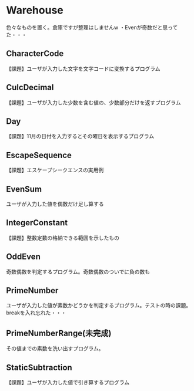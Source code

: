 # Warehouse
色々なものを置く。倉庫ですが整理はしませんw
・Evenが奇数だと思ってた・・・

## CharacterCode
【課題】ユーザが入力した文字を文字コードに変換するプログラム

## CulcDecimal
【課題】ユーザが入力した少数を含む値の、少数部分だけを返すプログラム

## Day
【課題】11月の日付を入力するとその曜日を表示するプログラム

## EscapeSequence
【課題】エスケープシークエンスの実用例

## EvenSum
ユーザが入力した値を偶数だけ足し算する

## IntegerConstant
【課題】整数定数の格納できる範囲を示したもの

## OddEven
奇数偶数を判定するプログラム。奇数偶数のついでに負の数も

## PrimeNumber
ユーザが入力した値が素数かどうかを判定するプログラム。テストの時の課題。breakを入れ忘れた・・・

## PrimeNumberRange(未完成)
その値までの素数を洗い出すプログラム。

## StaticSubtraction
【課題】ユーザが入力した値で引き算するプログラム